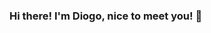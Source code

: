 ### Hi there! I'm **Diogo**, nice to meet you! 👋

<!--
**dsperax/dsperax** is a ✨ _special_ ✨ repository because its `README.md` (this file) appears on your GitHub profile.

- :blue_heart: I’m currently working on **Autoglass**
- :computer: I’m currently learning **Development**
- 📫 How to reach me: [mailto:](diogosperax@gmail.com)
- :open_file_folder: Some of my projects **[here](https://github.com/dsperax?tab=repositories)**
- ⚡ Fun fact: punx:skull:

<h3 align="left">Connect:</h3>
<p align="left">
  
<a href="https://www.linkedin.com/in/diogosperandio/" target="_blank"> <img src="https://img.shields.io/badge/linkedin-%230077B5.svg?&style=for-the-badge&logo=linkedin&logoColor=white" target="_blank"/> </a> 

[![Anurag's GitHub stats](https://github-readme-stats.vercel.app/api?dsperax=anuraghazra)](https://github.com/anuraghazra/github-readme-stats) ![Top Langs](https://github-readme-stats.vercel.app/api/top-langs/?username=dsperax&show_icons=true&theme=dracula&count_private=true)
